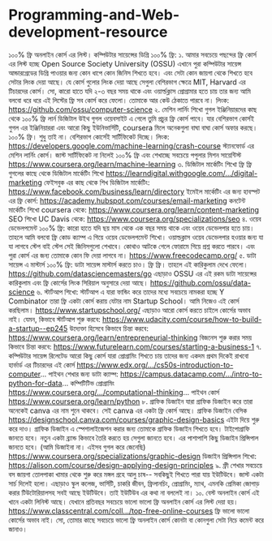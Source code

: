 # Programming-and-Web-development-resource
১০০% ফ্রি অনলাইন কোর্স এর লিস্ট। 
কম্পিউটার সায়েন্সের ডিগ্রি ১০০% ফ্রি:
১. আমার সবচেয়ে পছন্দের ফ্রি কোর্স এর লিস্ট হচ্ছে Open Source Society University (OSSU) এখানে পুরা কম্পিউটার সায়েন্স আন্ডারগ্রেডের ডিগ্রি পাওয়ার জন্য কোন ধাপে কোন জিনিস শিখতে হবে। এবং সেটা কোন জায়গা থেকে শিখতে হবে সেটার লিংক দেয়া আছে। যে কোর্স গুলোর লিংক দেয়া আছে সেগুলা বেশিরভাগ ক্ষেত্রে MIT, Harvard এর টিচারদের কোর্স। সো, কারো হাতে যদি ২-৩ বছর সময় থাকে এবং ওয়ার্ল্ডক্লাস প্রোগ্রামার হতে চায় তার জন্য আমি বলবো ধরে ধরে এই লিস্টের ফ্রি সব কোর্স করে ফেলো। তোমাকে আর কেউ ঠেকাতে পারবে না। 
লিংক: https://github.com/ossu/computer-science
২. মেশিন লার্নিং শিখো গুগল ইঞ্জিনিয়ারদের কাছ থেকে ১০০% ফ্রি 
লার্ন ডিজিটাল উইথ গুগল ওয়েবসাইট এ গেলে তুমি প্রচুর ফ্রি কোর্স পাবে। যার বেশিরভাগ কোর্সই গুগল এর ইঞ্জিনিয়াররা এবং আরো কিছু ইউনিভার্সিটি, coursera মিলে অনেকগুলা বাঘা বাঘা কোর্স অফার করছে। ১০০% ফ্রি। শুধু তাই না। বেশিরভাগ কোর্সেই সার্টিফিকেট দিচ্ছে। 
লিংক: https://developers.google.com/machine-learning/crash-course
স্ট্যানফোর্ড এর মেশিন লার্নিং কোর্স। জাস্ট সার্টিফিকেট না নিলেই ১০০% ফ্রি এবং শেখাচ্ছে সবচেয়ে পপুলার মিশন সায়েন্টিস্ট 
https://www.coursera.org/learn/machine-learning
৩. ডিজিটাল মার্কেটিং শিখো ফ্রি ফ্রি 
গুগলের কাছে থেকে ডিজিটাল মার্কেটিং শিখো https://learndigital.withgoogle.com/.../digital-marketing
ফেইসবুক এর কাছ থেকে শিখ ডিজিটাল মার্কেটিং: https://www.facebook.com/business/learn/directory 
ইমেইল মার্কেটিং এর জন্য হাবস্পট এর ফ্রি কোর্স: https://academy.hubspot.com/courses/email-marketing
কনটেন্ট মার্কেটিং শিখো coursera থেকে: https://www.coursera.org/learn/content-marketing
SEO শিখো UC Davis থেকে: https://www.coursera.org/specializations/seo 
৪. ওয়েব ডেভেলপমেন্ট ১০০% ফ্রি: 
কারো হাতে যদি ছয় মাস থেকে এক বছর সময় থাকে এবং ওয়েব ডেভেলপার হতে চায়। তাহলে আমি বলবো ফ্রি কোড ক্যাম্প এ গিয়ে ওয়েব ডেভেলপমেন্ট শিখো। ওয়াল্ডক্লাস ওয়েব ডেভেলপার হওয়ার জন্য যা যা লাগবে স্টেপ বাই স্টেপ সেই জিনিসগুলো শেখাবে। কোথাও আটকে গেলে ফোরামে গিয়ে প্রশ্ন করতে পারবে। এবং পুরা কোর্স এর জন্য তোমাকে কোন ফি দেয়া লাগবে না। 
https://www.freecodecamp.org/
৫. ডাটা সায়েন্স এ মাস্টার্স ১০০% ফ্রি:
ডাটা সায়েন্স মাস্টার্স করতে চাও। ফ্রি ফ্রি। তাহলে এই কারিকুলাম দেখে ফেলো। https://github.com/datasciencemasters/go
এছাড়াও OSSU এর এই রকম ডাটা সায়েন্সের কারিকুলাম এবং ফ্রি কোর্সের লিংক সিরিয়াল অনুসারে দেয়া আছে। 
https://github.com/ossu/data-science
৬. স্টার্টআপ শিখো: 
স্টার্টআপ এ যারা ফান্ডিং করে তাদের মধ্যে সবচেয়ে নামকরা হচ্ছে Y Combinator তারা ফ্রি একটা কোর্স করায় যেটার নাম Startup School। আমি নিজেও এই কোর্স করছিলাম। 
https://www.startupschool.org/
এছাড়াও আরো কোর্স করতে চাইলে কোর্সের অভাব নাই। যেমন, 
কিভাবে স্টার্টআপ শুরু করবে: https://www.udacity.com/course/how-to-build-a-startup--ep245
উদ্যেক্তা হিসেবে কিভাবে চিন্তা করবে: https://www.coursera.org/learn/entrepreneurial-thinking
বিজনেস শুরু করার সময় কিভাবে চিন্তা করবে: https://www.futurelearn.com/courses/starting-a-business-1
৭. কম্পিউটার সায়েন্স রিলেটেড আরো কিছু কোর্স 
যারা প্রোগ্রামিং শিখতে চায় তাদের জন্য একদম প্রথম দিকেই রাখবো হার্ভার্ড এর টিচারদের এই কোর্স 
https://www.edx.org/.../cs50s-introduction-to-computer...
পাইথন শেখার জন্য ডাটা ক্যাম্প: 
https://campus.datacamp.com/.../intro-to-python-for-data...
কম্পিটিটিভ প্রোগ্রামিং
https://www.coursera.org/.../computational-thinking...
পাইথন কোর্স
https://www.coursera.org/learn/python
৮. গ্রাফিক ডিজাইন
যারা গ্রাফিক ডিজাইন করে তারা অনেকেই canva এর নাম শুনে থাকবে। সেই canva এর একটা ফ্রি কোর্স আছে। গ্রাফিক ডিজাইন বেসিক 
https://designschool.canva.com/courses/graphic-design-basics
এইটা দিয়ে শুরু করে দাও। 
গ্রাফিক ডিজাইন এ স্পেশালাইজেশন করার জন্য তোমাকে গ্রাফিক ডিজাইন শিখতে হবে। টাইপোগ্রাফি জানতে হবে। নতুন একটা ব্র্যান্ড কিভাবে তৈরি করতে হয় সেগুলা জানতে হবে। এর পাশাপাশি কিছু ডিজাইন প্রিন্সিপাল জানতে হবে। (আমি ডিজাইনা না। এইসব গুগল করে জেনেছি)
https://www.coursera.org/specializations/graphic-design
ডিজাইন প্রিন্সিপাল শিখো: https://alison.com/course/design-applying-design-principles 
৯. ফ্রী শেখার সবচেয়ে বস জায়গা 
তোলপাকা খামার থেকে শুরু করে মঙ্গল গ্রহে আলু চাষ--  সবকিছুই শিখতে পারা যায় ইউটিউবে। জাস্ট একটা সার্চ দিলেই হলো। এছাড়াও স্কুল কলেজ, ভার্সিটি, চাকরি জীবন, ফ্রিলানচিং, প্রোগ্রামিং, ম্যাথ, এমনকি প্রেমিকা জোগাড় করার টিউটোরিয়ালসহ সবই আছে ইউটিউবে। 
তাই ইউটিউব এর কথা না বললেই না। 
১০. বেস্ট অনলাইন কোর্স 
এই খানে একটা লিনিস্ট আছে। যেখানে প্রতিবছর সবচেয়ে ভালো ভালো ফ্রি অনলাইন কোর্স এর লিস্ট দেয়া হয়। 
https://www.classcentral.com/coll.../top-free-online-courses
ফ্রি ভালো ভালো কোর্সের অভাব নাই। সো, তোমার কাছে সবচেয়ে ভালো ফ্রি অনলাইন কোর্স কোনটা বা কোনগুলা সেটা নিচে কমেন্ট করে জানাও।
